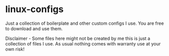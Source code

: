 # linux-configs

Just a collection of boilerplate and other custom configs I use. You are free to download and use them.

Disclaimer - Some files here might not be created by me this is just a collection of files I use. As usual nothing comes with warranty use at your own risk!
